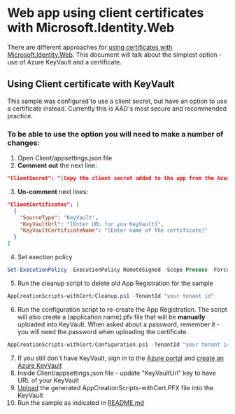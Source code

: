 # Web app using client certificates with Microsoft.Identity.Web

There are different approaches for [using certificates with Microsoft.Identity.Web](https://github.com/AzureAD/microsoft-identity-web/wiki/Certificates).
This document will talk about the simplest option - use of Azure KeyVault and a certificate.

## Using Client certificate with KeyVault
This sample was configured to use a client secret, but have an option to use a certificate instead. Currently this is AAD's most secure and recommended practice.

### To be able to use the option you will need to make a number of changes:
1. Open Client/appsettings.json file
2. **Comment out** the next line:
```json
"ClientSecret": "[Copy the client secret added to the app from the Azure portal]"
```
3. **Un-comment** next lines:
```json
"ClientCertificates": [
  {
    "SourceType": "KeyVault",
    "KeyVaultUrl": "[Enter URL for you KeyVault]",
    "KeyVaultCertificateName": "[Enter name of the certificate]"
  }
]
```
4. Set exection policy
```powershell
Set-ExecutionPolicy -ExecutionPolicy RemoteSigned -Scope Process -Force
```
5. Run the cleanup script to delete old App Registration for the sample
```powershell
AppCreationScripts-withCert/Cleanup.ps1 -TenantId "your tenant id"
```
6. Run the configuration script to re-create the App Registration. The script will also create a [application name].pfx file that will be **manually** uploaded into KeyVault. When asked about a password, remember it - you will need the password when uploading the certificate.
```powershell
AppCreationScripts-withCert/Configuration.ps1 -TenantId "your tenant id"
```
7. If you still don't have KeyVault, sign in to the [Azure portal](https://portal.azure.com) and [create an Azure KeyVault](https://docs.microsoft.com/en-us/azure/key-vault/general/quick-create-portal)
8. Inside Client/appsettings.json file - update "KeyVaultUrl" key to have URL of your KeyVault
9. [Upload](https://docs.microsoft.com/en-us/azure/key-vault/certificates/tutorial-import-certificate#import-a-certificate-to-key-vault) the generated AppCreationScripts-withCert\.PFX file into the KeyVault
10. Run the sample as indicated in [README.md](README.md)
